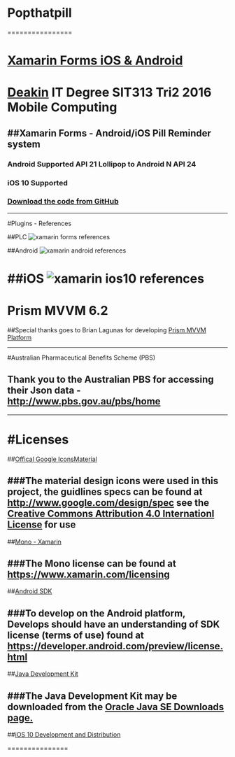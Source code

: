 # Popthatpill
================
# [Xamarin Forms iOS & Android](https://github.com/xamarin/Xamarin.Forms)

# [Deakin](http://www.deakin.edu.au/) IT Degree SIT313 Tri2 2016 Mobile Computing 

##Xamarin Forms - Android/iOS Pill Reminder system
-----------------

### Android Supported API 21 Lollipop to Android N API 24
### iOS 10 Supported
### [Download the code from GitHub](https://github.com/Winseral/Popthatpill)

-----------------
#Plugins - References

##PLC
![xamarin forms references](https://cloud.githubusercontent.com/assets/12288812/18732188/8cb845c2-80a4-11e6-88b5-1b3ee0b652f8.PNG)

##Android
![xamarin android references](https://cloud.githubusercontent.com/assets/12288812/18732195/a405434c-80a4-11e6-92df-0776f97a158a.PNG)

##iOS
![xamarin ios10 references](https://cloud.githubusercontent.com/assets/12288812/18732199/abed958c-80a4-11e6-9051-1f79953b4bc7.PNG)
================

# Prism MVVM 6.2
##Special thanks goes to Brian Lagunas for developing [Prism MVVM Platform](http://brianlagunas.com/)

----------------

#Australian Pharmaceutical Benefits Scheme (PBS)
## Thank you to the Australian PBS for accessing their Json data - http://www.pbs.gov.au/pbs/home

----------------

#Licenses
===============
##[Offical Google IconsMaterial](http://www.google.com/design/spec/style/icons.html#icons-system-icons)

###The material design icons were used in this project, the guidlines specs can be found at http://www.google.com/design/spec see the [Creative Commons Attribution 4.0 Internationl License](http://creativecommons.org/licenses/by/4.0/) for use
--------------
##[Mono - Xamarin](https://www.xamarin.com/licensing)

###The Mono license can be found at https://www.xamarin.com/licensing
-------------
##[Android SDK](https://developer.android.com/preview/license.html)

###To develop on the Android platform, Develops should have an understanding of SDK license (terms of use) found at https://developer.android.com/preview/license.html
-------------
##[Java Development Kit](http://www.oracle.com/technetwork/java/javase/downloads/index.html)

###The Java Development Kit may be downloaded from the [Oracle Java SE Downloads page.](http://www.oracle.com/technetwork/java/javase/downloads/index.html)
-------------

##[iOS 10 Development and Distribution](https://developer.apple.com/macos/distribution/)

===============
